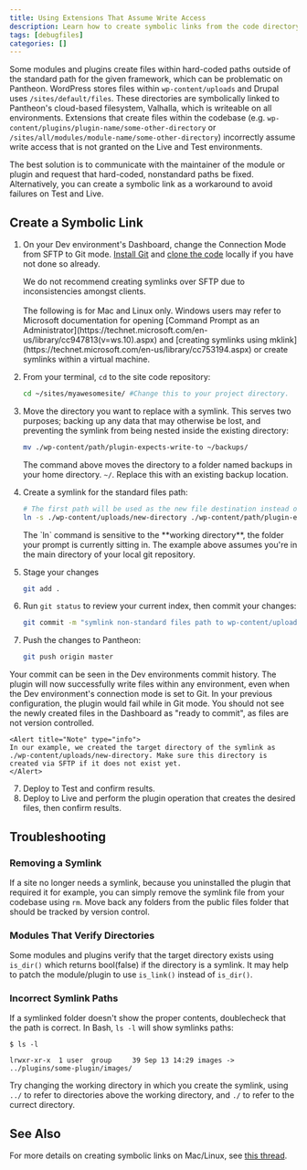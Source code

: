 ```yaml
---
title: Using Extensions That Assume Write Access
description: Learn how to create symbolic links from the code directory to a file.
tags: [debugfiles]
categories: []
---
```

Some modules and plugins create files within hard-coded paths outside of the standard path for the given framework, which can be problematic on Pantheon. WordPress stores files within `wp-content/uploads` and Drupal uses `/sites/default/files`. These directories are symbolically linked to Pantheon's cloud-based filesystem, Valhalla, which is writeable on all environments. Extensions that create files within the codebase (e.g. `wp-content/plugins/plugin-name/some-other-directory` or `/sites/all/modules/module-name/some-other-directory`) incorrectly assume write access that is not granted on the Live and Test environments.

The best solution is to communicate with the maintainer of the module or plugin and request that hard-coded, nonstandard paths be fixed. Alternatively, you can create a symbolic link as a workaround to avoid failures on Test and Live.

## Create a Symbolic Link

1. On your Dev environment's Dashboard, change the Connection Mode from SFTP to Git mode. [Install Git](/docs/git/#install-git) and [clone the code](/docs/git/#clone-your-site-codebase) locally if you have not done so already.

    <Alert title="Note" type="info">
    We do not recommend creating symlinks over SFTP due to inconsistencies amongst clients. <br><br>The following is for Mac and Linux only. Windows users may refer to Microsoft documentation for opening [Command Prompt as an Administrator](https://technet.microsoft.com/en-us/library/cc947813(v=ws.10).aspx) and [creating symlinks using mklink](https://technet.microsoft.com/en-us/library/cc753194.aspx) or create symlinks within a virtual machine.
    </Alert>

2. From your terminal, `cd` to the site code repository:

    ```bash
    cd ~/sites/myawesomesite/ #Change this to your project directory.
    ```

3. Move the directory you want to replace with a symlink. This serves two purposes; backing up any data that may otherwise be lost, and preventing the symlink from being nested inside the existing directory:

    ```bash
    mv ./wp-content/path/plugin-expects-write-to ~/backups/
    ```

    The command above moves the directory to a folder named backups in your home directory. `~/`. Replace this with an existing backup location.

4. Create a symlink for the standard files path:

    ```bash
    # The first path will be used as the new file destination instead of whatever path the plugin assumed write access to
    ln -s ./wp-content/uploads/new-directory ./wp-content/path/plugin-expects-to-write-to
    ```

    <Alert title="Note" type="info">
    The `ln` command is sensitive to the **working directory**, the folder your prompt is currently sitting in. The example above assumes you're in the main directory of your local git repository.
    </Alert>

5. Stage your changes

    ```bash
    git add .
    ```

6. Run `git status` to review your current index, then commit your changes:

    ```bash
    git commit -m "symlink non-standard files path to wp-content/uploads"
    ```

7. Push the changes to Pantheon:

    ```bash
    git push origin master
    ```

 Your commit can be seen in the Dev environments commit history. The plugin will now successfully write files within any environment, even when the Dev environment's connection mode is set to Git. In your previous configuration, the plugin would fail while in Git mode. You should not see the newly created files in the Dashboard as "ready to commit", as files are not version controlled.

    <Alert title="Note" type="info">
    In our example, we created the target directory of the symlink as ./wp-content/uploads/new-directory. Make sure this directory is created via SFTP if it does not exist yet.
    </Alert>

7. Deploy to Test and confirm results.
8. Deploy to Live and perform the plugin operation that creates the desired files, then confirm results.

## Troubleshooting

### Removing a Symlink

If a site no longer needs a symlink, because you uninstalled the plugin that required it for example, you can simply remove the symlink file from your codebase using `rm`. Move back any folders from the public files folder that should be tracked by version control.

### Modules That Verify Directories

Some modules and plugins verify that the target directory exists using `is_dir()` which returns bool(false) if the directory is a symlink. It may help to patch the module/plugin to use `is_link()` instead of `is_dir()`.

### Incorrect Symlink Paths

If a symlinked folder doesn't show the proper contents, doublecheck that the path is correct. In Bash, `ls -l` will show symlinks paths:

```shell
$ ls -l

lrwxr-xr-x  1 user  group     39 Sep 13 14:29 images -> ../plugins/some-plugin/images/
```

Try changing the working directory in which you create the symlink, using `../` to refer to directories above the working directory, and `./` to refer to the currect directory.

## See Also
For more details on creating symbolic links on Mac/Linux, see [this thread](https://apple.stackexchange.com/questions/115646/how-can-i-create-a-symbolic-link-in-terminal).
